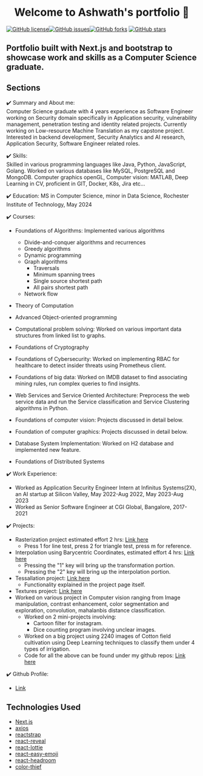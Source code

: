 <h1 align="center">Welcome to Ashwath's portfolio 👋</h1>
<a href="https://github.com/1hanzla100/developer-portfolio/blob/main/LICENSE"><img alt="GitHub license" src="https://img.shields.io/github/license/1hanzla100/developer-portfolio"></a><a href="https://github.com/1hanzla100/developer-portfolio/issues"><img alt="GitHub issues" src="https://img.shields.io/github/issues/1hanzla100/developer-portfolio"></a><a href="https://github.com/1hanzla100/developer-portfolio/network"><img alt="GitHub forks" src="https://img.shields.io/github/forks/1hanzla100/developer-portfolio"></a> <a href="https://github.com/1hanzla100/developer-portfolio/stargazers"><img alt="GitHub stars" src="https://img.shields.io/github/stars/1hanzla100/developer-portfolio"></a>

## Portfolio built with Next.js and bootstrap to showcase work and skills as a Computer Science graduate.

<!-- <p align="center">
  <kbd>
    <img src="https://github.com/1hanzla100/developer-portfolio/blob/master/picture.PNG"></img>
  </kbd>
</p> -->

<!-- ## To view a live example, **[click here](https://developer-portfolio-1hanzla100.vercel.app/)**.

Just Edit `portfolio.js` to get your personal portfolio. Feel free to use it as-is or customize it as much as you want.

But if you want to **contribute** and make this much better for other developer have a look at [Issues](https://github.com/1hanzla100/developer-portfolio/issues).

If you created something awesome and want to contribute then feel free to open an [pull request](https://github.com/1hanzla100/developer-portfolio/pulls). -->


## Sections

✔️ Summary and About me: \
Computer Science graduate with 4 years experience as Software Engineer working on Security domain specifically in Application security, vulnerability management, penetration testing and identity related projects. Currently working on Low-resource Machine Translation as my capstone project. Interested in backend development, Security Analytics and AI research, Application Security, Software Engineer related roles. 


✔️ Skills: \
Skilled in various programming languages like Java, Python, JavaScript, Golang. Worked on various databases like MySQL, PostgreSQL and MongoDB. 
Computer graphics openGL,
Computer vision: MATLAB, Deep Learning in CV, 
proficient in GIT, Docker, K8s, Jira etc... 

✔️ Education: 
MS in Computer Science, minor in Data Science, Rochester Institute of Technology, May 2024

✔️ Courses:
- Foundations of Algorithms: Implemented various algorithms 
  - Divide-and-conquer algorithms and recurrences
  - Greedy algorithms
  - Dynamic programming
  - Graph algorithms
    - Traversals
    - Minimum spanning trees
    - Single source shortest path
    - All pairs shortest path
  - Network flow

 
- Theory of Computation
- Advanced Object-oriented programming
- Computational problem solving: Worked on various important data structures from linked list to graphs. 
- Foundations of Cryptography
- Foundations of Cybersecurity: Worked on implementing RBAC for healthcare to detect insider threats using Prometheus client.
- Foundations of big data: Worked on IMDB dataset to find associating mining rules, run complex queries to find insights. 
- Web Services and Service Oriented Architecture: Preprocess the web service data and run the Service classification and Service Clustering algorithms in Python.
- Foundations of computer vision: Projects discussed in detail below. 
- Foundation of computer graphics: Projects discussed in detail below. 
- Database System Implementation: Worked on H2 database and implemented new feature. 
- Foundations of Distributed Systems

✔️ Work Experience: 
- Worked as Application Security Engineer Intern at Infinitus Systems(2X), an AI startup at Silicon Valley, May 2022-Aug 2022, May 2023-Aug 2023
- Worked as Senior Software Engineer at CGI Global, Bangalore, 2017-2021

✔️ Projects: 
- Rasterization project estimated effort 2 hrs: [Link here](https://ashwathhalemane.github.io/CSCI610-Assignment2) 
  - Press 1 for line test, press 2 for  triangle test, press m for reference.
- Interpolation using Barycentric Coordinates, estimated effort 4 hrs: [Link here](https://ashwathhalemane.github.io/CSCI610-Assignment3)
  - Pressing the "1" key will bring up the transformation portion.
  - Pressing the "2" key will bring up the interpolation portion.
- Tessallation project: [Link here](https://ashwathhalemane.github.io/CSCI610-Assignment4/assn4-tessellation.html)
  - Functionality explained in the project page itself.
- Textures project: [Link here](https://ashwathhalemane.github.io/csci610-assn7/assn7-textures.html)
- Worked on various project in Computer vision ranging from Image manipulation, contrast enhancement, color segmentation and exploration, convolution, mahalanbis distance classification.
  - Worked on 2 mini-projects involving:
    - Cartoon filter for instagram.
    - Dice counting program involving unclear images.
  - Worked on a big project using 2240 images of Cotton field cultivation using Deep Learning techniques to classify them under 4 types of irrigation. 
  - Code for all the above can be found under my github repos: [Link here](https://github.com/ashwathhalemane)

✔️ Github Profile: 
- [Link](https://github.com/ashwathhalemane)

## Technologies Used

-   [Next.js](https://nextjs.org/)
-   [axios](https://www.npmjs.com/package/axios)
-   [reactstrap](https://reactstrap.github.io/)
-   [react-reveal](https://www.react-reveal.com/)
-   [react-lottie](https://www.npmjs.com/package/react-lottie)
-   [react-easy-emoji](https://github.com/appfigures/react-easy-emoji)
-   [react-headroom](https://github.com/KyleAMathews/react-headroom)
-   [color-thief](https://github.com/lokesh/color-thief)
